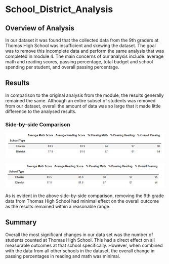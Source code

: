 # School_District_Analysis

## Overview of Analysis
In our dataset it was found that the collected data from the 9th graders at Thomas High School was insufficient and skewing the dataset. The goal was to remove this incomplete data and perform the same analysis that was completed in module 4. The main concerns of our analysis include: average math and reading scores, passing percentage, total budget and school spending per student, and overall passing percentage. 

## Results
In comparison to the original analysis from the module, the results generally remained the same. Although an entire subset of students was removed from our dataset, overall the amount of data was so large that it made little difference to the analysed results. 

### Side-by-side Comparison

![Original Results](https://github.com/craig-clemens/School_District_Analysis/blob/main/Resources/PyCitySchools_THS_Included.PNG)

![THS Removed](https://github.com/craig-clemens/School_District_Analysis/blob/main/Resources/PyCitySchools_THS_REMOVED.PNG)

As is evident in the above side-by-side comparison, removing the 9th grade data from Thomas High School had minimal effect on the overall outcome as the results remained within a reasonable range.

## Summary
Overall the most significant changes in our data set was the number of students counted at Thomas High School. This had a direct effect on all measurable outcomes at that school specifically. However, when combined with the data from all other schools in the dataset, the overall change in passing percentages in reading and math was minimal.


